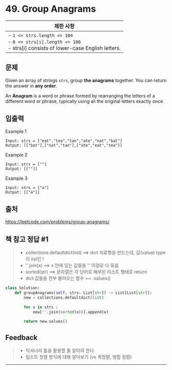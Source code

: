 # 49. Group Anagrams

| 제한 사항                                                    |
| ------------------------------------------------------------ |
| - `1 <= strs.length <= 104` <br />- `0 <= strs[i].length <= 100`<br />- strs[i] consists of lower-case English letters.<br /> |



## 문제

Given an array of strings `strs`, group **the anagrams** together. You can return the answer in **any order**.

An **Anagram** is a word or phrase formed by rearranging the letters of a different word or phrase, typically using all the original letters exactly once.



## 입출력

Example 1

```
Input: strs = ["eat","tea","tan","ate","nat","bat"]
Output: [["bat"],["nat","tan"],["ate","eat","tea"]]
```

Example 2

```
Input: strs = [""]
Output: [[""]]
```

Example 3

```
Input: strs = ["a"]
Output: [["a"]]
```





## 출처

https://leetcode.com/problems/group-anagrams/





## 책 참고 정답 #1

> - collections.defaultdict(list) ==> dict 자료형을 만드는데, 값(value) type이 list인 !
>- ''.join(x) ==> x 안에 있는 값들을 '' 이걸로 다 묶음
> - sorted(str) ==> 문자열은 각 단어로 해부된 리스트 형태로 return
>- dict 값들을 전부 불러오는 함수 == .values() 

```python
class Solution:
    def groupAnagrams(self, strs: List[str]) -> List[List[str]]:
        new = collections.defaultdict(list)
        
        for x in strs :
            new[''.join(sorted(x))].append(x)
        
        return new.values()
```





## Feedback

> * 딕셔너리 틀을 활용할 줄 알아야 한다.
> * 팀소트 정렬 방식에 대해 알아보기 (vs 퀵정렬, 병합 정렬)



---

